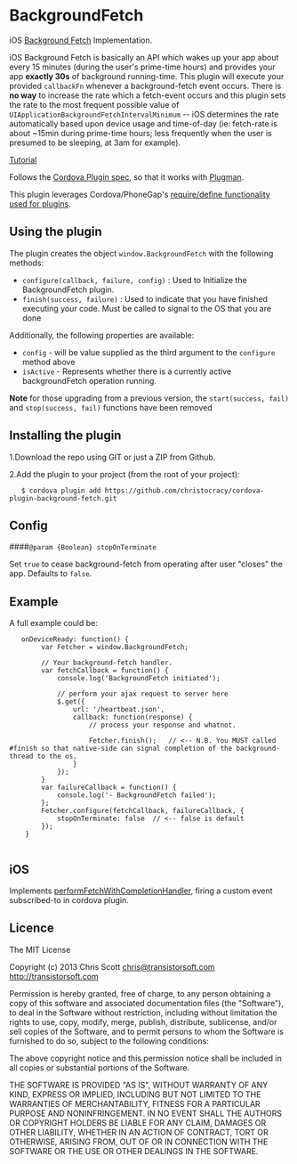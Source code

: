 BackgroundFetch
==============================

iOS [Background Fetch](https://developer.apple.com/library/ios/documentation/UIKit/Reference/UIApplication_Class/#//apple_ref/occ/instm/UIApplication/setMinimumBackgroundFetchInterval:) Implementation.  

iOS Background Fetch is basically an API which wakes up your app about every 15 minutes (during the user's prime-time hours) and provides your app **exactly 30s** of background running-time.  This plugin will execute your provided `callbackFn` whenever a background-fetch event occurs.  There is **no way** to increase the rate which a fetch-event occurs and this plugin sets the rate to the most frequent possible value of `UIApplicationBackgroundFetchIntervalMinimum` -- iOS determines the rate automatically based upon device usage and time-of-day (ie: fetch-rate is about ~15min during prime-time hours; less frequently when the user is presumed to be sleeping, at 3am for example).

[Tutorial](http://www.doubleencore.com/2013/09/ios-7-background-fetch/)

Follows the [Cordova Plugin spec](https://github.com/apache/cordova-plugman/blob/master/plugin_spec.md), so that it works with [Plugman](https://github.com/apache/cordova-plugman).

This plugin leverages Cordova/PhoneGap's [require/define functionality used for plugins](http://simonmacdonald.blogspot.ca/2012/08/so-you-wanna-write-phonegap-200-android.html). 

## Using the plugin ##
The plugin creates the object `window.BackgroundFetch` with the following methods:

* `configure(callback, failure, config)` : Used to Initialize the BackgroundFetch plugin. 
* `finish(success, failure)` : Used to indicate that you have finished executing your code. Must be called to signal to the OS that you are done

Additionally, the following properties are available:

* `config` - will be value supplied as the third argument to the `configure` method above
* `isActive` - Represents whether there is a currently active backgroundFetch operation running.

**Note** for those upgrading from a previous version, the `start(success, fail)` and `stop(success, fail)` functions have been removed

## Installing the plugin ##

1.Download the repo using GIT or just a ZIP from Github.

2.Add the plugin to your project (from the root of your project):

```
   $ cordova plugin add https://github.com/christocracy/cordova-plugin-background-fetch.git
```

## Config 

####`@param {Boolean} stopOnTerminate`

Set `true` to cease background-fetch from operating after user "closes" the app.  Defaults to `false`.

## Example ##

A full example could be:
```
   onDeviceReady: function() {
        var Fetcher = window.BackgroundFetch;
        
        // Your background-fetch handler.
        var fetchCallback = function() {
            console.log('BackgroundFetch initiated');

            // perform your ajax request to server here
            $.get({
                url: '/heartbeat.json',
                callback: function(response) {
                    // process your response and whatnot.

                    Fetcher.finish();   // <-- N.B. You MUST called #finish so that native-side can signal completion of the background-thread to the os.
                }
            });
        }
        var failureCallback = function() {
            console.log('- BackgroundFetch failed');
        };
        Fetcher.configure(fetchCallback, failureCallback, {
            stopOnTerminate: false  // <-- false is default
        });
    }


```

## iOS

Implements [performFetchWithCompletionHandler](https://developer.apple.com/library/ios/documentation/UIKit/Reference/UIApplicationDelegate_Protocol/Reference/Reference.html#//apple_ref/occ/intfm/UIApplicationDelegate/application:performFetchWithCompletionHandler:), firing a custom event subscribed-to in cordova plugin.



## Licence ##

The MIT License

Copyright (c) 2013 Chris Scott <chris@transistorsoft.com>
http://transistorsoft.com

Permission is hereby granted, free of charge, to any person obtaining a copy
of this software and associated documentation files (the "Software"), to deal
in the Software without restriction, including without limitation the rights
to use, copy, modify, merge, publish, distribute, sublicense, and/or sell
copies of the Software, and to permit persons to whom the Software is
furnished to do so, subject to the following conditions:

The above copyright notice and this permission notice shall be included in
all copies or substantial portions of the Software.

THE SOFTWARE IS PROVIDED "AS IS", WITHOUT WARRANTY OF ANY KIND, EXPRESS OR
IMPLIED, INCLUDING BUT NOT LIMITED TO THE WARRANTIES OF MERCHANTABILITY,
FITNESS FOR A PARTICULAR PURPOSE AND NONINFRINGEMENT. IN NO EVENT SHALL THE
AUTHORS OR COPYRIGHT HOLDERS BE LIABLE FOR ANY CLAIM, DAMAGES OR OTHER
LIABILITY, WHETHER IN AN ACTION OF CONTRACT, TORT OR OTHERWISE, ARISING FROM,
OUT OF OR IN CONNECTION WITH THE SOFTWARE OR THE USE OR OTHER DEALINGS IN
THE SOFTWARE.

